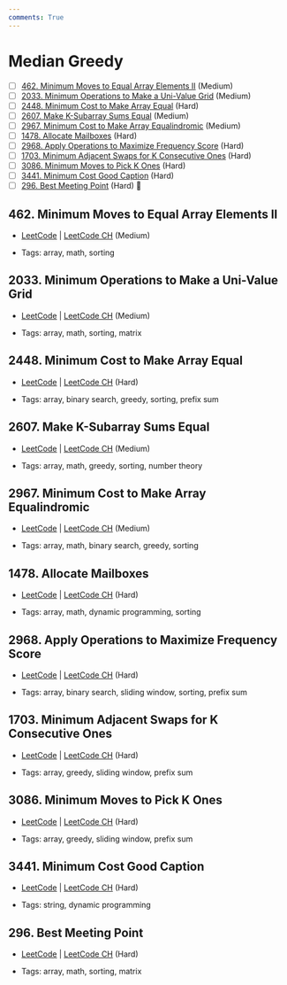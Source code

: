 ```yaml
---
comments: True
---
```


# Median Greedy

- [ ] [462. Minimum Moves to Equal Array Elements II](https://leetcode.cn/problems/minimum-moves-to-equal-array-elements-ii/) (Medium)
- [ ] [2033. Minimum Operations to Make a Uni-Value Grid](https://leetcode.cn/problems/minimum-operations-to-make-a-uni-value-grid/) (Medium)
- [ ] [2448. Minimum Cost to Make Array Equal](https://leetcode.cn/problems/minimum-cost-to-make-array-equal/) (Hard)
- [ ] [2607. Make K-Subarray Sums Equal](https://leetcode.cn/problems/make-k-subarray-sums-equal/) (Medium)
- [ ] [2967. Minimum Cost to Make Array Equalindromic](https://leetcode.cn/problems/minimum-cost-to-make-array-equalindromic/) (Medium)
- [ ] [1478. Allocate Mailboxes](https://leetcode.cn/problems/allocate-mailboxes/) (Hard)
- [ ] [2968. Apply Operations to Maximize Frequency Score](https://leetcode.cn/problems/apply-operations-to-maximize-frequency-score/) (Hard)
- [ ] [1703. Minimum Adjacent Swaps for K Consecutive Ones](https://leetcode.cn/problems/minimum-adjacent-swaps-for-k-consecutive-ones/) (Hard)
- [ ] [3086. Minimum Moves to Pick K Ones](https://leetcode.cn/problems/minimum-moves-to-pick-k-ones/) (Hard)
- [ ] [3441. Minimum Cost Good Caption](https://leetcode.cn/problems/minimum-cost-good-caption/) (Hard)
- [ ] [296. Best Meeting Point](https://leetcode.cn/problems/best-meeting-point/) (Hard) 👑

## 462. Minimum Moves to Equal Array Elements II

-   [LeetCode](https://leetcode.com/problems/minimum-moves-to-equal-array-elements-ii/) | [LeetCode CH](https://leetcode.cn/problems/minimum-moves-to-equal-array-elements-ii/) (Medium)

-   Tags: array, math, sorting

## 2033. Minimum Operations to Make a Uni-Value Grid

-   [LeetCode](https://leetcode.com/problems/minimum-operations-to-make-a-uni-value-grid/) | [LeetCode CH](https://leetcode.cn/problems/minimum-operations-to-make-a-uni-value-grid/) (Medium)

-   Tags: array, math, sorting, matrix

## 2448. Minimum Cost to Make Array Equal

-   [LeetCode](https://leetcode.com/problems/minimum-cost-to-make-array-equal/) | [LeetCode CH](https://leetcode.cn/problems/minimum-cost-to-make-array-equal/) (Hard)

-   Tags: array, binary search, greedy, sorting, prefix sum

## 2607. Make K-Subarray Sums Equal

-   [LeetCode](https://leetcode.com/problems/make-k-subarray-sums-equal/) | [LeetCode CH](https://leetcode.cn/problems/make-k-subarray-sums-equal/) (Medium)

-   Tags: array, math, greedy, sorting, number theory

## 2967. Minimum Cost to Make Array Equalindromic

-   [LeetCode](https://leetcode.com/problems/minimum-cost-to-make-array-equalindromic/) | [LeetCode CH](https://leetcode.cn/problems/minimum-cost-to-make-array-equalindromic/) (Medium)

-   Tags: array, math, binary search, greedy, sorting

## 1478. Allocate Mailboxes

-   [LeetCode](https://leetcode.com/problems/allocate-mailboxes/) | [LeetCode CH](https://leetcode.cn/problems/allocate-mailboxes/) (Hard)

-   Tags: array, math, dynamic programming, sorting

## 2968. Apply Operations to Maximize Frequency Score

-   [LeetCode](https://leetcode.com/problems/apply-operations-to-maximize-frequency-score/) | [LeetCode CH](https://leetcode.cn/problems/apply-operations-to-maximize-frequency-score/) (Hard)

-   Tags: array, binary search, sliding window, sorting, prefix sum

## 1703. Minimum Adjacent Swaps for K Consecutive Ones

-   [LeetCode](https://leetcode.com/problems/minimum-adjacent-swaps-for-k-consecutive-ones/) | [LeetCode CH](https://leetcode.cn/problems/minimum-adjacent-swaps-for-k-consecutive-ones/) (Hard)

-   Tags: array, greedy, sliding window, prefix sum

## 3086. Minimum Moves to Pick K Ones

-   [LeetCode](https://leetcode.com/problems/minimum-moves-to-pick-k-ones/) | [LeetCode CH](https://leetcode.cn/problems/minimum-moves-to-pick-k-ones/) (Hard)

-   Tags: array, greedy, sliding window, prefix sum

## 3441. Minimum Cost Good Caption

-   [LeetCode](https://leetcode.com/problems/minimum-cost-good-caption/) | [LeetCode CH](https://leetcode.cn/problems/minimum-cost-good-caption/) (Hard)

-   Tags: string, dynamic programming

## 296. Best Meeting Point

-   [LeetCode](https://leetcode.com/problems/best-meeting-point/) | [LeetCode CH](https://leetcode.cn/problems/best-meeting-point/) (Hard)

-   Tags: array, math, sorting, matrix
